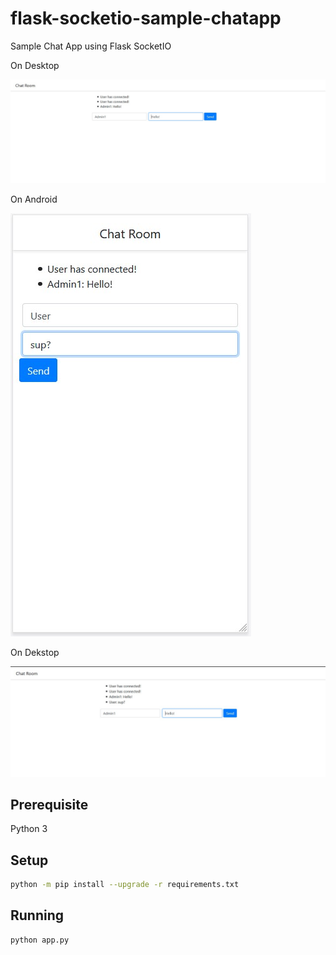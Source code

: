 # flask-socketio-sample-chatapp
Sample Chat App using Flask SocketIO

On Desktop

![On Desktop](https://github.com/JonathanGun/flask-socketio-sample-chatapp/blob/master/screenshot/1.jpg)

On Android 

![On Android](https://github.com/JonathanGun/flask-socketio-sample-chatapp/blob/master/screenshot/2.jpg)

On Dekstop

![On Desktop 2](https://github.com/JonathanGun/flask-socketio-sample-chatapp/blob/master/screenshot/3.jpg)

## Prerequisite
Python 3

## Setup
```bash
python -m pip install --upgrade -r requirements.txt
```

## Running
```bash
python app.py
```

